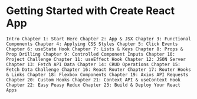 # Getting Started with Create React App

`Intro
Chapter 1: Start Here
Chapter 2: App & JSX
Chapter 3: Functional Components
Chapter 4: Applying CSS Styles
Chapter 5: Click Events
Chapter 6: useState Hook
Chapter 7: Lists & Keys
Chapter 8: Props & Prop Drilling
Chapter 9: Controlled Component Inputs
Chapter 10: Project Challenge
Chapter 11: useEffect Hook
Chapter 12: JSON Server
Chapter 13: Fetch API Data
Chapter 14: CRUD Operations
Chapter 15: Fetch Data Challenge
Chapter 16: React Router
Chapter 17: Router Hooks & Links
Chapter 18: Flexbox Components
Chapter 19: Axios API Requests
Chapter 20: Custom Hooks
Chapter 21: Context API & useContext Hook
Chapter 22: Easy Peasy Redux
Chapter 23: Build & Deploy Your React Apps`


